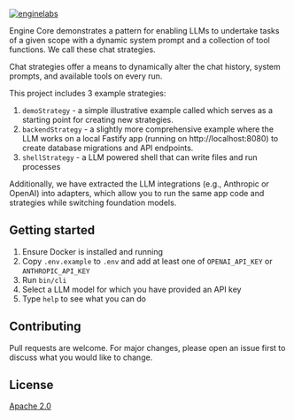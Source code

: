 [![enginelabs](https://github.com/user-attachments/assets/ed537409-ab60-4473-9a5b-a8511f3b6d2b)](https://enginelabs.ai)

Engine Core demonstrates a pattern for enabling LLMs to undertake tasks of a given scope with a dynamic system prompt and a collection of tool functions. We call these chat strategies.

Chat strategies offer a means to dynamically alter the chat history, system prompts, and available tools on every run.

This project includes 3 example strategies:

1.  `demoStrategy` - a simple illustrative example called which serves as a starting point for creating new strategies.
2.  `backendStrategy` - a slightly more comprehensive example where the LLM works on a local Fastify app (running on http://localhost:8080) to create database migrations and API endpoints.
3.  `shellStrategy` - a LLM powered shell that can write files and run processes

Additionally, we have extracted the LLM integrations (e.g., Anthropic or OpenAI) into adapters, which allow you to run the same app code and strategies while switching foundation models.

## Getting started

1. Ensure Docker is installed and running
2. Copy `.env.example` to `.env` and add at least one of `OPENAI_API_KEY` or `ANTHROPIC_API_KEY`
3. Run `bin/cli`
4. Select a LLM model for which you have provided an API key
5. Type `help` to see what you can do

## Contributing

Pull requests are welcome. For major changes, please open an issue first to discuss what you would like to change.

## License

[Apache 2.0](LICENSE)
